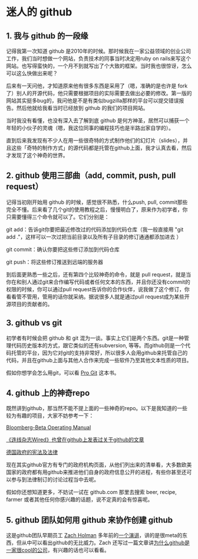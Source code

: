 # 迷人的 github 



## 1. 我与 github 的一段缘

记得我第一次知道 github 是2010年的时候。那时候我在一家公益领域的创业公司工作，我们当时想做一个网站，负责技术的同事当时决定用ruby on rails来写这个网站。也写得蛮快的，一个月不到就写出了个大致的框架。当时我也很惊讶，怎么可以这么快做出来呢？

后来有一天问他，才知道原来他有很多东西是采用了（嗯，准确的是也许是 fork 了）别人的开源代码，他只需要根据项目的实际需要去做出必要的修改。第一版的网站其实挺多bug的，我问他是不是有类似bugzilla那样的平台可以提交错误报告。然后他就给我看当时已经放到 github 的我们的项目网站。

当时我没有看懂，也没有深入去了解到底 github 是何方神圣，居然可以捕获一个年轻的小伙子的灵魂（嗯，我这位同事的编程技巧也是半路出家自学的）。

直到后来我发现有不少人在用一些很奇特的方式制作他们的幻灯片（slides），并且这些「奇特的制作方式」的源代码都是托管在github上面，我才认真去看，然后才发现了这个神奇的世界。


## 2. github 使用三部曲（add, commit, push, pull request）

记得当初刚开始用 github 的时候，感觉很不熟悉，什么push, pull, commit那些完全不懂。后来看了几个git的使用教程之后，慢慢明白了，原来作为初学者，你只需要懂得三个命令就可以了。它们分别是：

git add：告诉git你要把最近修改过的代码添加到代码仓库（我一般直接用 "git add ."，这样可以一次过把当前目录以及所有子目录的修订通通都添加进去 ）

git commit：确认你要把这些修订添加到代码仓库

git push：将这些修订推送到远端的服务器



到后面更熟悉一些之后，还有第四个比较神奇的命令，就是 pull request，就是当你在和别人通过git来合作编写代码或者任何文本的东西，并且你还没有commit的权限的时候，你可以通过pull request告诉你的合作伙伴，说我做了这个修订，你看看管不管用，管用的话你就采纳。据说很多人就是通过pull request成为某些开源项目的贡献者的。

## 3. github vs git

初学者有时候会把 github 和 git 混为一谈。事实上它们是两个东西。git是一种管理代码历史版本的方式，跟它类似的还有subversion, 等等。而github则是一个代码托管的平台，因为它对git的支持非常好，所以很多人会用github来托管自己的代码，并且在github上面与其他人合作来完成一些软件乃至其他文本性质的项目。

假如你想学会怎么用git，可以看 [Pro Git](https://progit.org/) 这本书。


## 4. github 上的神奇repo

既然讲到github，那当然不能不提上面的一些神奇的repo。以下是我知道的一些较为有趣的项目，大家不妨参考一下：

[Bloomberg-Beta Operating Manual](https://github.com/Bloomberg-Beta/Manual)

[《连线杂志Wired》也曾在github上发表过关于github的文章](http://www.wired.com/2012/02/github-revisited/)

[德国政府的宪法及法律](https://github.com/bundestag/gesetze)


现在其实github官方有专门的政府机构页面，从他们列出来的清单看，大多数欧美国家的政府都有用github来推进他们自身的政府信息公开的进程，有些你甚至还可以参与到法律制订的讨论过程当中去呢。

假如你还想知道更多，不妨试一试在 github.com 那里去搜索 beer, recipe, farmer 或者其他任何你感兴趣的话题，说不定真的会有惊喜呢。

## 5. github 团队如何用 github 来协作创建 github 

这是github团队早期员工 [Zach Holman](http://zachholman.com/about) 多年前的[一个演讲](http://zachholman.com/talk/how-github-uses-github-to-build-github/)，讲的是很meta的东西，但从中可以看出github的无比威力。Zach 还写过一篇文章讲[为什么github是一家很cool的公司](http://zachholman.com/posts/how-github-works-creativity/)，有兴趣的话也可以看看。